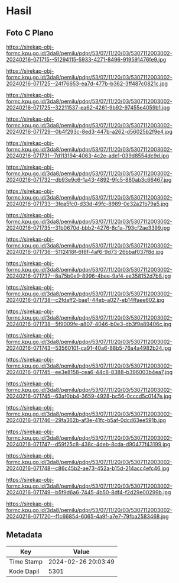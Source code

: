 # Hasil

## Foto C Plano

https://sirekap-obj-formc.kpu.go.id/3da8/pemilu/pdpr/53/07/11/20/03/5307112003002-20240216-071715--51294115-5933-4271-8496-919591476fe9.jpg

https://sirekap-obj-formc.kpu.go.id/3da8/pemilu/pdpr/53/07/11/20/03/5307112003002-20240216-071725--24f76653-ea7d-477b-b362-3ff487c0821c.jpg

https://sirekap-obj-formc.kpu.go.id/3da8/pemilu/pdpr/53/07/11/20/03/5307112003002-20240216-071725--32211537-ea62-4261-9b92-97455e4059b1.jpg

https://sirekap-obj-formc.kpu.go.id/3da8/pemilu/pdpr/53/07/11/20/03/5307112003002-20240216-071729--0b4f293c-8ed3-447b-a262-d56025b2f9e4.jpg

https://sirekap-obj-formc.kpu.go.id/3da8/pemilu/pdpr/53/07/11/20/03/5307112003002-20240216-071731--7d113194-4063-4c2e-ade1-039d8554dc9d.jpg

https://sirekap-obj-formc.kpu.go.id/3da8/pemilu/pdpr/53/07/11/20/03/5307112003002-20240216-071732--db93e9c6-1a43-4892-9fc5-880ab3c66467.jpg

https://sirekap-obj-formc.kpu.go.id/3da8/pemilu/pdpr/53/07/11/20/03/5307112003002-20240216-071733--3fea5fc0-d33d-49fc-8989-0e32a21b79a5.jpg

https://sirekap-obj-formc.kpu.go.id/3da8/pemilu/pdpr/53/07/11/20/03/5307112003002-20240216-071735--31b0670d-bbb2-4276-8c1a-793cf2ae3399.jpg

https://sirekap-obj-formc.kpu.go.id/3da8/pemilu/pdpr/53/07/11/20/03/5307112003002-20240216-071736--5112418f-6f8f-4af6-9d73-26bbaf037f8d.jpg

https://sirekap-obj-formc.kpu.go.id/3da8/pemilu/pdpr/53/07/11/20/03/5307112003002-20240216-071737--8a75b0e9-8996-4bee-9af4-ee358152d7b8.jpg

https://sirekap-obj-formc.kpu.go.id/3da8/pemilu/pdpr/53/07/11/20/03/5307112003002-20240216-071738--c2fdaff2-bae1-44eb-a027-eb14ffaee602.jpg

https://sirekap-obj-formc.kpu.go.id/3da8/pemilu/pdpr/53/07/11/20/03/5307112003002-20240216-071738--5f9009fe-a807-4046-b0e3-db3f9a89406c.jpg

https://sirekap-obj-formc.kpu.go.id/3da8/pemilu/pdpr/53/07/11/20/03/5307112003002-20240216-071743--53560101-ca91-40a6-88b5-76a4a4982b24.jpg

https://sirekap-obj-formc.kpu.go.id/3da8/pemilu/pdpr/53/07/11/20/03/5307112003002-20240216-071745--ee3e8158-cea6-44c8-8388-b396003b4ea7.jpg

https://sirekap-obj-formc.kpu.go.id/3da8/pemilu/pdpr/53/07/11/20/03/5307112003002-20240216-071745--63af0bb4-3659-4928-bc56-0cccd5c0147e.jpg

https://sirekap-obj-formc.kpu.go.id/3da8/pemilu/pdpr/53/07/11/20/03/5307112003002-20240216-071746--29fa362b-af3e-41fc-b5af-0dcd63ee591b.jpg

https://sirekap-obj-formc.kpu.go.id/3da8/pemilu/pdpr/53/07/11/20/03/5307112003002-20240216-071747--d59f25c8-438c-4deb-8cda-d90477f43199.jpg

https://sirekap-obj-formc.kpu.go.id/3da8/pemilu/pdpr/53/07/11/20/03/5307112003002-20240216-071748--c86c45b2-ae73-452a-b15d-214acc4efc46.jpg

https://sirekap-obj-formc.kpu.go.id/3da8/pemilu/pdpr/53/07/11/20/03/5307112003002-20240216-071749--b5f9d6a6-7445-4b50-8df4-f2d29e00299b.jpg

https://sirekap-obj-formc.kpu.go.id/3da8/pemilu/pdpr/53/07/11/20/03/5307112003002-20240216-071720--f1c66854-6065-4a9f-a7e7-79fba2583468.jpg


## Metadata

| Key        | Value               |
| ---------- | ------------------- |
| Time Stamp | 2024-02-26 20:03:49 |
| Kode Dapil | 5301                |




